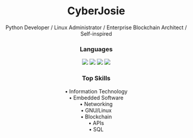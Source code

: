 <!-- <h1></h1> -->

<h1 align="center">CyberJosie</h1>
<p align="center">Python Developer / Linux Administrator / Enterprise Blockchain Architect / Self-inspired</p>

<h3 align="center">Languages</h3>
<p align="center">
  <img src="https://img.shields.io/badge/python-3670A0?style=for-the-badge&logo=python&logoColor=ffdd54" />
  <img src="https://img.shields.io/badge/c++-%2300599C.svg?style=for-the-badge&logo=c%2B%2B&logoColor=white" />
  <img src="https://img.shields.io/badge/shell_script-%23121011.svg?style=for-the-badge&logo=gnu-bash&logoColor=white" />
  <img src="https://img.shields.io/badge/mysql-%2300f.svg?style=for-the-badge&logo=mysql&logoColor=white" />
</p>


<h3 align="center">Top Skills</h3>
<p align="center">
  &#8226; Information Technology<br>
  &#8226; Embedded Software<br>
  &#8226; Networking<br>
  &#8226; GNU/Linux<br>
  &#8226; Blockchain<br>
  &#8226; APIs<br>
  &#8226; SQL<br>
</p>

